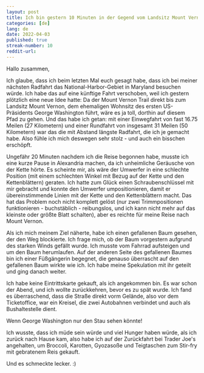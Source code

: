 ```yaml
---
layout: post
title: Ich bin gestern 10 Minuten in der Gegend vom Landsitz Mount Vernon gewesen 
categories: [de]
lang: de
date: 2022-04-03
published: true
streak-number: 10
reddit-url:
---
```

Hallo zusammen,

Ich glaube, dass ich beim letzten Mal euch gesagt habe, dass ich bei meiner nächsten Radfahrt das National-Harbor-Gebiet in Maryland besuchen würde. Ich habe das auf eine künftige Fahrt verschoben, weil ich gestern plötzlich eine neue Idee hatte: Da der Mount Vernon Trail direkt bis zum Landsitz Mount Vernon, dem ehemaligen Wohnsitz des ersten US-Präsidents George Washington führt, wäre es ja toll, dorthin auf diesem Pfad zu gehen. Und das habe ich getan: mit einer Einwegfahrt von fast 16.75 Meilen (27 Kilometern) und einer Rundfahrt von insgesamt 31 Meilen (50 Kilometern) war das die mit Abstand längste Radfahrt, die ich je gemacht habe. Also fühle ich mich deswegen sehr stolz - und auch ein bisschen erschöpft.

Ungefähr 20 Minuten nachdem ich die Reise begonnen habe, musste ich eine kurze Pause in Alexandria machen, da ich unheimliche Geräusche von der Kette hörte. Es scheinte mir, als wäre der Umwerfer in eine schlechte Position (mit einem schlechten Winkel mit Bezug auf der Kette und den Kettenblättern) geraten. Ich hatte zum Glück einen Schraubenschlüssel mit mir gebracht und konnte den Umwerfer umpositionieren, damit er übereinstimmende Linien mit der Kette und den Kettenblättern macht. Das hat das Problem noch nicht komplett gelöst (nur zwei Trimmpositionen funktionieren - buchstäblich - reibungslos, und ich kann nicht mehr auf das kleinste oder größte Blatt schalten), aber es reichte für meine Reise nach Mount Vernon.

Als ich mich meinem Ziel näherte, habe ich einen gefallenen Baum gesehen, der den Weg blockierte. Ich frage mich, ob der Baum vorgestern aufgrund des starken Winds gefällt wurde. Ich musste vom Fahrrad aufsteigen und um den Baum herumlaufen. Auf der anderen Seite des gefallenen Baumes bin ich einer Füßgängerin begegnet, die genauso überrascht auf den gefallenen Baum wirkte wie ich. Ich habe meine Spekulation mit ihr geteilt und ging danach weiter.

Ich habe keine Eintrittskarte gekauft, als ich angekommen bin. Es war schon der Abend, und ich wollte zurückkehren, bevor es zu spät wurde. Ich fand es überraschend, dass die Straße direkt vorm Gelände, also vor dem Ticketoffice, war ein Kreisel, die zwei Autobahnen verbindet und auch als Bushaltestelle dient.

Wenn George Washington nur den Stau sehen könnte!

Ich wusste, dass ich müde sein würde und viel Hunger haben würde, als ich zurück nach Hause kam, also habe ich auf der Zurückfahrt bei Trader Joe's angehalten, um Broccoli, Karotten, Gyozasoße und Teigtaschen zum Stir-fry mit gebratenem Reis gekauft.

Und es schmeckte lecker. :)
